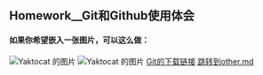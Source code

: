 ## Homework__Git和Github使用体会
#### 如果你希望嵌入一张图片，可以这么做：
 
![Yaktocat 的图片](https://github.com/zhj0415/Homework/blob/main/Xinghua.JPG)
![Yaktocat 的图片](https://octodex.github.com/scubatocat.png)
[Git的下载链接](https://git-scm.com/)
[跳转到other.md](./other.md)
